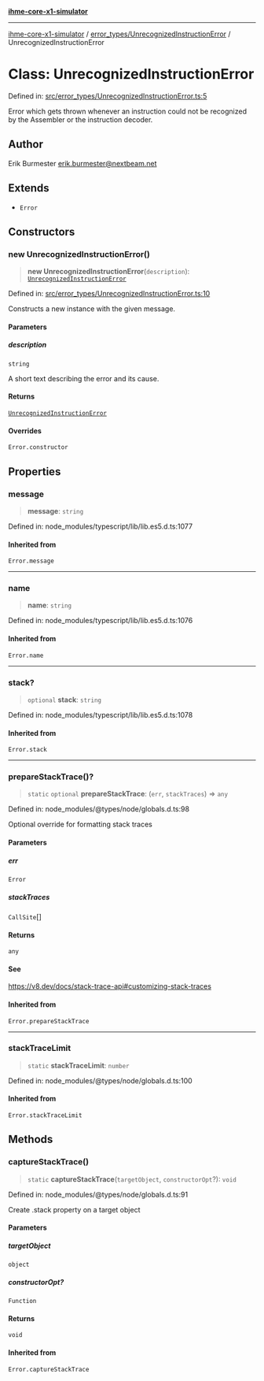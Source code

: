 [**ihme-core-x1-simulator**](../../../README.md)

***

[ihme-core-x1-simulator](../../../modules.md) / [error\_types/UnrecognizedInstructionError](../README.md) / UnrecognizedInstructionError

# Class: UnrecognizedInstructionError

Defined in: [src/error\_types/UnrecognizedInstructionError.ts:5](https://github.com/ProgrammIt/CPU-Simulator/blob/96764be0553f95d688bfe5600c9ae9aea8701845/src/error_types/UnrecognizedInstructionError.ts#L5)

Error which gets thrown whenever an instruction could not be recognized by the Assembler or the instruction decoder.

## Author

Erik Burmester <erik.burmester@nextbeam.net>

## Extends

- `Error`

## Constructors

### new UnrecognizedInstructionError()

> **new UnrecognizedInstructionError**(`description`): [`UnrecognizedInstructionError`](UnrecognizedInstructionError.md)

Defined in: [src/error\_types/UnrecognizedInstructionError.ts:10](https://github.com/ProgrammIt/CPU-Simulator/blob/96764be0553f95d688bfe5600c9ae9aea8701845/src/error_types/UnrecognizedInstructionError.ts#L10)

Constructs a new instance with the given message.

#### Parameters

##### description

`string`

A short text describing the error and its cause.

#### Returns

[`UnrecognizedInstructionError`](UnrecognizedInstructionError.md)

#### Overrides

`Error.constructor`

## Properties

### message

> **message**: `string`

Defined in: node\_modules/typescript/lib/lib.es5.d.ts:1077

#### Inherited from

`Error.message`

***

### name

> **name**: `string`

Defined in: node\_modules/typescript/lib/lib.es5.d.ts:1076

#### Inherited from

`Error.name`

***

### stack?

> `optional` **stack**: `string`

Defined in: node\_modules/typescript/lib/lib.es5.d.ts:1078

#### Inherited from

`Error.stack`

***

### prepareStackTrace()?

> `static` `optional` **prepareStackTrace**: (`err`, `stackTraces`) => `any`

Defined in: node\_modules/@types/node/globals.d.ts:98

Optional override for formatting stack traces

#### Parameters

##### err

`Error`

##### stackTraces

`CallSite`[]

#### Returns

`any`

#### See

https://v8.dev/docs/stack-trace-api#customizing-stack-traces

#### Inherited from

`Error.prepareStackTrace`

***

### stackTraceLimit

> `static` **stackTraceLimit**: `number`

Defined in: node\_modules/@types/node/globals.d.ts:100

#### Inherited from

`Error.stackTraceLimit`

## Methods

### captureStackTrace()

> `static` **captureStackTrace**(`targetObject`, `constructorOpt`?): `void`

Defined in: node\_modules/@types/node/globals.d.ts:91

Create .stack property on a target object

#### Parameters

##### targetObject

`object`

##### constructorOpt?

`Function`

#### Returns

`void`

#### Inherited from

`Error.captureStackTrace`

